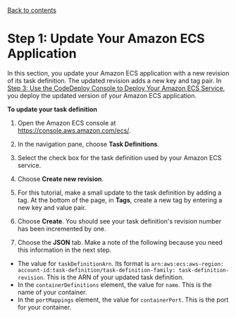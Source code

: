 [Back to contents](index.md)

# Step 1: Update Your Amazon ECS Application<a name="tutorial-ecs-update-the-ecs-application"></a>

 In this section, you update your Amazon ECS application with a new revision of its task definition\. The updated revision adds a new key and tag pair\. In [ Step 3: Use the CodeDeploy Console to Deploy Your Amazon ECS Service](tutorial-ecs-deployment-deploy.md), you deploy the updated version of your Amazon ECS application\. 

**To update your task definition**

1. Open the Amazon ECS console at [https://console\.aws\.amazon\.com/ecs/](https://console.aws.amazon.com/ecs/)\.

1.  In the navigation pane, choose **Task Definitions**\. 

1.  Select the check box for the task definition used by your Amazon ECS service\.

1.  Choose **Create new revision**\. 

1.  For this tutorial, make a small update to the task definition by adding a tag\. At the bottom of the page, in **Tags**, create a new tag by entering a new key and value pair\. 

1.  Choose **Create**\. You should see your task definition's revision number has been incremented by one\. 

1.  Choose the **JSON** tab\. Make a note of the following because you need this information in the next step\. 
   +  The value for `taskDefinitionArn`\. Its format is `arn:aws:ecs:aws-region: account-id:task-definition/task-definition-family: task-definition-revision`\. This is the ARN of your updated task definition\. 
   +  In the `containerDefinitions` element, the value for `name`\. This is the name of your container\. 
   +  In the `portMappings` element, the value for `containerPort`\. This is the port for your container\. 